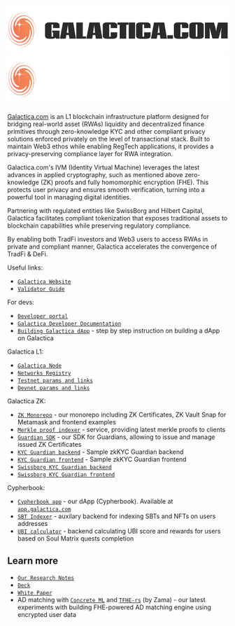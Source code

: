 <h3 align="center">
  <img
    src="https://raw.githubusercontent.com/Galactica-corp/.github/main/profile/galactica_light.png#gh-light-mode-only"
    height="110"
  />
  <img
    src="https://raw.githubusercontent.com/Galactica-corp/.github/main/profile/galactica_dark.png#gh-dark-mode-only"
    height="110"
  />
</h3>

[Galactica.com](https://galactica.com/) is an L1 blockchain infrastructure platform designed for bridging real-world asset (RWAs) liquidity and decentralized finance primitives through zero-knowledge KYC and other compliant privacy solutions enforced privately on the level of transactional stack. Built to maintain Web3 ethos while enabling RegTech applications, it provides a privacy-preserving compliance layer for RWA integration. 

Galactica.com's IVM (Identity Virtual Machine) leverages the latest advances in applied cryptography, such as mentioned above zero-knowledge (ZK) proofs and fully homomorphic encryption (FHE). This protects user privacy and ensures smooth verification, turning into a powerful tool in managing digital identities.

Partnering with regulated entities like SwissBorg and Hilbert Capital, Galactica facilitates compliant tokenization that exposes traditional assets to blockchain capabilities while preserving regulatory compliance.

By enabling both TradFi investors and Web3 users to access RWAs in private and compliant manner, Galactica accelerates the convergence of TradFi & DeFi.

Useful links:
- [`Galactica Website`](https://galactica.com)
- [`Validator Guide`](https://github.com/Galactica-corp/galactica/wiki)

For devs:
- [`Developer portal`](https://galactica.com/developers)
- [`Galactica Developer Documentation`](https://docs.galactica.com/galactica-developer-documentation)
- [`Building Galactica dApp`](https://docs.galactica.com/galactica-developer-documentation/building-a-galactica-dapp) - step by step instruction on building a dApp on Galactica

Galactica L1:
- [`Galactica Node`](https://github.com/Galactica-corp/galactica)
- [`Networks Registry`](https://github.com/Galactica-corp/networks)
- [`Testnet params and links`](https://docs.galactica.com/galactica-developer-documentation/testnet-reticulum)
- [`Devnet params and links`](https://docs.galactica.com/galactica-developer-documentation/devnet-andromeda)

Galactica ZK:
- [`ZK Monorepo`](https://github.com/Galactica-corp/galactica-monorepo) - our monorepo including ZK Certificates, ZK Vault Snap for Metamask and frontend examples
- [`Merkle proof indexer`](https://github.com/Galactica-corp/merkle-proof-service) - service, providing latest merkle proofs to clients
- [`Guardian SDK`](https://github.com/Galactica-corp/guardians-sdk) - our SDK for Guardians, allowing to issue and manage issued  ZK Certificates
- [`KYC Guardian backend`](https://github.com/Galactica-corp/galactica-kyc-provider) - Sample zkKYC Guardian backend
- [`KYC Guardian frontend`](https://github.com/Galactica-corp/galactica-provider-fe) - Sample zkKYC Guardian frontend
- [`Swissborg KYC Guardian backend`](https://github.com/Galactica-corp/swissborg-kyc-provider)
- [`Swissborg KYC Guardian frontend`](https://github.com/Galactica-corp/galactica-provider-fe)

Cypherbook:
- [`Cypherbook app`](https://github.com/Galactica-corp/galactica-fe-v2) - our dApp (Cypherbook). Available at [`app.galactica.com`](https://app.galactica.com/)
- [`SBT Indexer`](https://github.com/Galactica-corp/sbt-indexer) - auxilary backend for indexing SBTs and NFTs on users addresses
- [`UBI calculator`](https://github.com/Galactica-corp/ubi-board) - backend calculating UBI score and rewards for users based on Soul Matrix quests completion


## Learn more
- [`Our Research Notes`](https://galactica.com/research)
- [`Deck`](https://galactica.com/deck.pdf)
- [`White Paper`](https://galactica.com/research/galactica_white_paper.pdf)
- AD matching with [`Concrete ML`](https://github.com/Galactica-corp/ad-matching-concrete-ml) and [`TFHE-rs`](https://github.com/Galactica-corp/ad-matching-tfhers) (by Zama) - our latest experiments with building FHE-powered AD matching engine using encrypted user data
